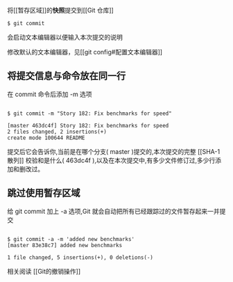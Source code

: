 将[[暂存区域]]的**快照**提交到[[Git 仓库]]

```shell
$ git commit
```

会启动文本编辑器以便输入本次提交的说明

修改默认的文本编辑器，见[[git config#配置文本编辑器]]


## 将提交信息与命令放在同一行
在  commit  命令后添加  -m  选项

```shell

$ git commit -m "Story 182: Fix benchmarks for speed"

[master 463dc4f] Story 182: Fix benchmarks for speed
2 files changed, 2 insertions(+)
create mode 100644 README
```

提交后它会告诉你,当前是在哪个分支(  master )提交的,本次提交的完整 [[SHA-1 散列]] 校验和是什么(  463dc4f ),以及在本次提交中,有多少文件修订过,多少行添加和删改过。



## 跳过使用暂存区域
给  git commit  加上  -a  选项,Git 就会自动把所有已经跟踪过的文件暂存起来一并提交

```shell

$ git commit -a -m 'added new benchmarks'
[master 83e38c7] added new benchmarks

1 file changed, 5 insertions(+), 0 deletions(-)

```


相关阅读
[[Git的撤销操作]]

